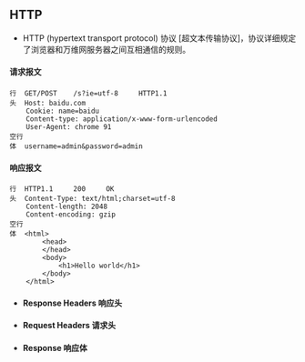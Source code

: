 ## HTTP
- HTTP (hypertext transport protocol) 协议 [超文本传输协议]，协议详细规定了浏览器和万维网服务器之间互相通信的规则。

#### 请求报文
```
行  GET/POST    /s?ie=utf-8     HTTP1.1
头  Host: baidu.com
    Cookie: name=baidu
    Content-type: application/x-www-form-urlencoded
    User-Agent: chrome 91
空行
体  username=admin&password=admin
```

#### 响应报文
```
行  HTTP1.1     200     OK
头  Content-Type: text/html;charset=utf-8
    Content-length: 2048
    Content-encoding: gzip
空行
体  <html>
        <head>
        </head>
        <body>
            <h1>Hello world</h1>
        </body>
    </html>
``` 


- #### Response Headers 响应头
- #### Request Headers 请求头
- #### Response 响应体

